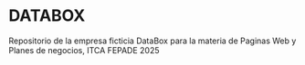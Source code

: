 # DATABOX
Repositorio de la empresa ficticia DataBox para la materia de Paginas Web y Planes de negocios, ITCA FEPADE 2025
